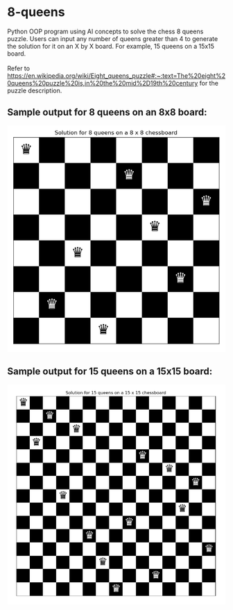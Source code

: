 # 8-queens
Python OOP program using AI concepts to solve the chess 8 queens puzzle. Users can input any number of queens greater than 4 to generate the solution for it on an X by X board. For example, 15 queens on a 15x15 board.
<br><br>
Refer to https://en.wikipedia.org/wiki/Eight_queens_puzzle#:~:text=The%20eight%20queens%20puzzle%20is,in%20the%20mid%2D19th%20century for the puzzle description.

## Sample output for 8 queens on an 8x8 board:
![Alt Text](https://github.com/mintchococookies/8-queens/blob/main/8-queens-output.PNG)

## Sample output for 15 queens on a 15x15 board:
![Alt Text](https://github.com/mintchococookies/8-queens/blob/main/15-queens-output2.png)
